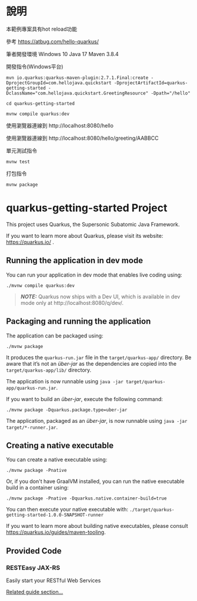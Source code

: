 # 說明
本範例專案具有hot reload功能

參考 https://atbug.com/hello-quarkus/

筆者開發環境
Windows 10
Java 17
Maven 3.8.4

開發指令(Windows平台)
```shell script
mvn io.quarkus:quarkus-maven-plugin:2.7.1.Final:create -DprojectGroupId=com.hellojava.quickstart -DprojectArtifactId=quarkus-getting-started -DclassName="com.hellojava.quickstart.GreetingResource" -Dpath="/hello"
```

```shell script
cd quarkus-getting-started
```

```shell script
mvnw compile quarkus:dev
```
使用瀏覽器連線到 http://localhost:8080/hello

使用瀏覽器連線到 http://localhost:8080/hello/greeting/AABBCC

單元測試指令
```shell script
mvnw test 
```

打包指令
```shell script
mvnw package
```

# quarkus-getting-started Project

This project uses Quarkus, the Supersonic Subatomic Java Framework.

If you want to learn more about Quarkus, please visit its website: https://quarkus.io/ .

## Running the application in dev mode

You can run your application in dev mode that enables live coding using:
```shell script
./mvnw compile quarkus:dev
```

> **_NOTE:_**  Quarkus now ships with a Dev UI, which is available in dev mode only at http://localhost:8080/q/dev/.

## Packaging and running the application

The application can be packaged using:
```shell script
./mvnw package
```
It produces the `quarkus-run.jar` file in the `target/quarkus-app/` directory.
Be aware that it’s not an _über-jar_ as the dependencies are copied into the `target/quarkus-app/lib/` directory.

The application is now runnable using `java -jar target/quarkus-app/quarkus-run.jar`.

If you want to build an _über-jar_, execute the following command:
```shell script
./mvnw package -Dquarkus.package.type=uber-jar
```

The application, packaged as an _über-jar_, is now runnable using `java -jar target/*-runner.jar`.

## Creating a native executable

You can create a native executable using: 
```shell script
./mvnw package -Pnative
```

Or, if you don't have GraalVM installed, you can run the native executable build in a container using: 
```shell script
./mvnw package -Pnative -Dquarkus.native.container-build=true
```

You can then execute your native executable with: `./target/quarkus-getting-started-1.0.0-SNAPSHOT-runner`

If you want to learn more about building native executables, please consult https://quarkus.io/guides/maven-tooling.

## Provided Code

### RESTEasy JAX-RS

Easily start your RESTful Web Services

[Related guide section...](https://quarkus.io/guides/getting-started#the-jax-rs-resources)
